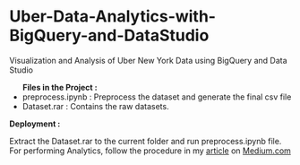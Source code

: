 # Uber-Data-Analytics-with-BigQuery-and-DataStudio
Visualization and Analysis of Uber New York Data using BigQuery and Data Studio

 <ul>
   <b style="padding-left : 0px !important;margin-left : 0px !important;">Files in the Project : </b>
   <li>preprocess.ipynb : Preprocess the dataset and generate the final csv file</li>
   <li>Dataset.rar      : Contains the raw datasets.</li>
  </ul>
  
 
<b>Deployment : </b><br />
  <p>Extract the Dataset.rar to the current folder and run preprocess.ipynb file. For performing Analytics, follow the procedure in my <a href="www.medium.com" target="_blank">article</a> on <a href="www.medium.com" target="_blank">Medium.com</a> </p>
